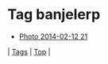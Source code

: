 <!--
title: Tag banjelerp
date: 2020-06-28T15:26:59.434Z
tags:
-->
# Tag banjelerp

 * [Photo 2014-02-12 21](76459510596.md)

| [Tags](tags.md) | [Top](index.md) |
